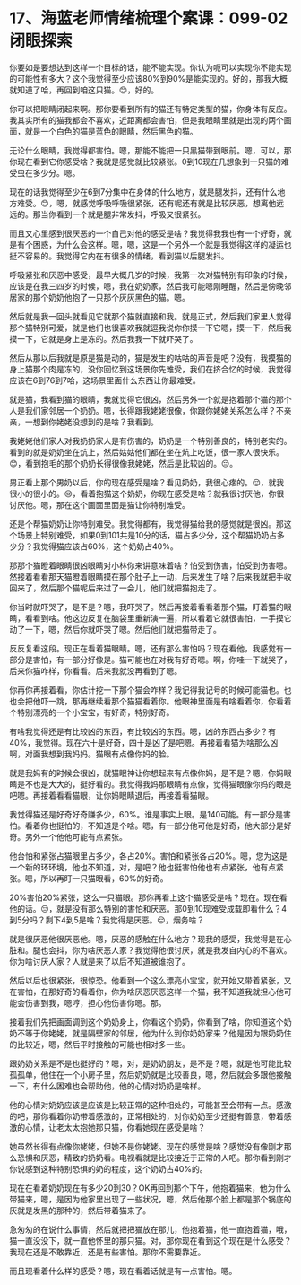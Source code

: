 # 17、海蓝老师情绪梳理个案课：099-02 闭眼探索

你要如是要想达到这样一个目标的话，能不能实现。你认为呃可以实现你不能实现的可能性有多大？这个我觉得至少应该80%到90%是能实现的。好的，那我大概就知道了哈，再回到咱这只猫。😊，好的。

你可以把眼睛闭起来啊。那你要看到所有的猫还有特定类型的猫，你身体有反应。我其实所有的猫我都会不喜欢，近距离都会害怕，但是我眼睛里就是出现的两个画面，就是一个白色的猫是蓝色的眼睛，然后黑色的猫。

无论什么眼睛，我觉得都害怕。嗯，那能不能把一只黑猫带到眼前。嗯，可以，那你现在看到它你感受啥？我就是感觉就比较紧张。0到10现在几想象到一只猫的难受虫在多少分。嗯。

现在的话我觉得至少在6到7分集中在身体的什么地方，就是腿发抖，还有什么地方难受。😊，嗯，就感觉呼吸呼吸很紧张，还有呢还有就是比较厌恶，想离他远远的。那当你看到一个就是腿非常发抖，呼吸又很紧张。

而且又心里感到很厌恶的一个自己对他的感受是啥？我觉得我我也有一个好奇，就是有个困惑，为什么会这样。嗯，嗯，这是一个另外一个就是我觉得这样的凝运也挺不容易的。我觉得它内在有很多的情绪，看到猫以后腿发抖。

呼吸紧张和厌恶中感受，最早大概几岁的时候，我第一次对猫特别有印象的时候，应该是在我三四岁的时候，嗯，我在奶奶家，然后我可能嗯刚睡醒，然后是傍晚邻居家的那个奶奶他抱了一只那个灰灰黑色的猫。嗯。

然后就是我一回头就看见它就那个猫就直接和我。就是正式，然后我们家里人觉得那个猫特别可爱，就是他们也很喜欢我就逗我说你你摸一下它嗯，摸一下，然后我摸一下，它就是身上是冻的。然后我我一下就吓哭了。

然后从那以后我就是原是猫是动的，猫是发生的咕咕的声音是吧？没有，我摸猫的身上猫那个肉是冻的，没你回忆到这场景你先难受，我们在挤合忆的时候，我觉得应该在6到76到7哈，这场景里面什么东西让你最难受。

就是猫，我看到猫的眼睛，我就觉得它很凶，然后另外一个就是抱着那个猫的那个人是我们家邻居一个奶奶。嗯，长得跟我姥姥很像，你跟你姥姥关系怎么样？不亲亲，一想到你姥姥没想到的是啥？我看到。

我姥姥他们家人对我奶奶家人是有伤害的，奶奶是一个特别善良的，特别老实的。看到的就是奶奶坐在炕上，然后姑姑他们都在坐在炕上吃饭，很一家人很快乐。😊，看到抱毛的那个奶奶长得很像我姥姥，然后是比较凶的。😔。

男正看上那个男奶以后，你的现在感受是啥？看见奶奶，我很心疼的。😔，就我很小的很小的。😔，看着抱猫这个奶奶，你现在感受是啥？就我很讨厌他，你很讨厌他。嗯，那在这个画面里面是猫让你特别难受。

还是个帮猫奶奶让你特别难受。我觉得都有，我觉得猫给我的感觉就是很凶。那这个场景上特别难受，如果0到101共是10分的话，猫占多少分，这个帮猫奶奶占多少分？我觉得猫应该占60%，这个奶奶占40%。

那那个猫瞪着眼睛很凶眼睛对小林你来讲意味着啥？怕受到伤害，怕受到伤害嗯。然接着看看那天猫瞪着眼睛摸在那个肚子上一动，后来发生了啥？后来我就把手收回来了，然后那个猫呢后来过了一会儿，他们就把猫抱走了。

你当时就吓哭了，是不是？嗯，我吓哭了。然后再接着看看着那个猫，盯着猫的眼睛，看看到啥。他这边反复在脑袋里重新演一遍，所以看着它就很害怕，一手摸它动了一下，嗯，然后你就吓哭了嗯。然后他们就把猫带走了。

反反复看这段。现正在看着猫眼睛。嗯，还有那么害怕吗？现在看他，我感觉有一部分是害怕，有一部分好像是。猫可能也在对我有好奇嗯。啊，你哇一下就哭了，后来你猫咋样，你看看。后来我就没再看到了嗯。

你再你再接着看，你估计挖一下那个猫会咋样？我记得我记号的时候可能猫也。也也会把他吓一跳，那再继续看那个猫猫看着你。他眼神里面是有啥看着你，你看着个特别漂亮的一个小宝宝，有好奇，特别好奇。

有啥我觉得还是有比较凶的东西，有比较凶的东西。嗯，凶的东西占多少？有40%，我觉得。现在六十是好奇，四十是凶了是吧嗯。再接着看猫为啥那么凶啊，对面我想到我妈妈。猫眼有点像你妈的脸。

就是我妈有的时候会很凶，就猫眼神让你想起来有点像你妈，是不是？嗯，你妈眼睛是不也是大大的，挺好看的。我觉得我妈那眼睛有点像，觉得猫眼像你妈的眼是吧嗯。再接着看看猫眼，让你妈眼睛退后，再接着看猫眼。

我觉得猫还是好奇好奇赚多少，60%。谁是事实上眼。是140可能。有一部分是害怕。看着你也挺怕的，不知道是个啥。嗯，有一部分他可他是好奇，他大部分是好奇。另外一个他他可能有点紧张。

他台怕和紧张占猫眼里占多少，各占20%。害怕和紧张各占20%。嗯，您为这是一个新的环环境，他也不知道，对，是吧？他也挺害怕他也有点紧张，他有点紧张。嗯，所以再盯一只猫眼看，60%的好奇。

20%害怕20%紧张，这么一只猫眼。那你再看上这个猫感受是啥？现在。现在看他的话。😔，就是没有那么特别的害怕和厌恶。那0到10现难受成载即看什么？4到5分吗？剩下4到5是啥？我觉得是厌恶。😔，烟务啥？

就是很厌恶他很厌恶他。嗯，厌恶的感触在什么地方？现我的感受，我觉得是在心脏和。腿也会抖，你为啥厌恶人家？我觉得他很讨厌，就是我发自内心的不喜欢。你为啥讨厌人家？人就是来了以后不知道被谁抱了。

然后以后也很紧张，很惊恐。他看到一个这么漂亮小宝宝，就开始又带着紧张，又在害怕，在那好奇的看着你，你为啥厌恶厌恶这样一个猫，我不知道我就担心他可能会伤害到我，嗯哼，担心他伤害你嗯。那。

接着我们先把画面调到这个奶奶身上，你看这个奶奶，你看到了啥，你知道这个奶奶不等于你姥姥，就是隔壁家的邻居，他为什么到你奶奶家来？他是因为跟奶奶住的比较近，嗯，然后平时接触的可能也相对多一些。

跟奶奶关系是不是也挺好的？嗯，对，是奶奶朋友，是不是？嗯，就是他可能比较孤孤单，他住在一个小房子里，然后奶奶就是比较善良，嗯，然后就会多跟他接触一下，有什么困难也会帮助他，他的心情对奶奶是啥样。

他的心情对奶奶应该是应该是比较正常的这种相处的，可能甚至会带有一点。感激的吧，那你看着你奶带着感激的，正常相处的，对你奶奶至少还挺有善意，带着感激的心情，让老太太抱她那只猫，你看她现在感受是啥？

她虽然长得有点像你姥姥，但她不是你姥姥。现在的感觉是啥？感觉没有像刚才那么恐惧和厌恶，精致的奶奶看。电视看就是比较接近于正常的人吧。那你看到刚才你说感到这种特别恐惧的奶的程度，这个奶奶占40%的。

现在在看着奶奶现在有多少20到30？OK再回到那个下午，他抱着猫来，他为什么带猫来，嗯，是因为他家里出现了一些状况，嗯，然后他那个脸上都是那个锅底的灰就是发黑的那种的，然后带着猫来了。

急匆匆的在说什么事情，然后就把把猫放在那儿，他抱着猫，他一直抱着猫，哦，猫一直没没下，就一直他怀里的那只猫。对，那你现在看到这个现在是什么感受？我现在还是不敢靠近，还是有些害怕。那你不需要靠近。

而且现看着什么样的感受？嗯，现在看着话就是有一点害怕。嗯。